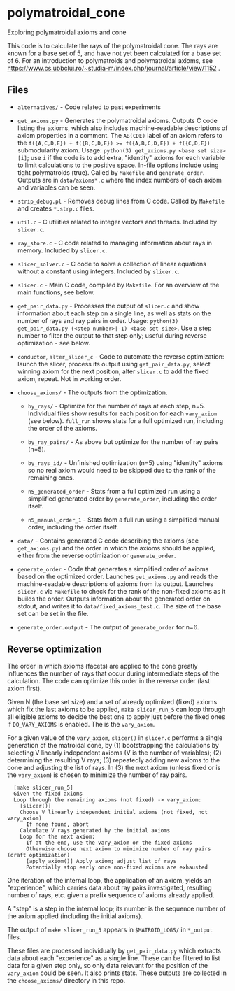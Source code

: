 # polymatroidal_cone
Exploring polymatroidal axioms and cone

This code is to calculate the rays of the polymatroidal cone.
The rays are known for a base set of 5, and have not yet been calculated for a base set of 6.
For an introduction to polymatroids and polymatroidal axioms, see
https://www.cs.ubbcluj.ro/~studia-m/index.php/journal/article/view/1152 .

## Files

- `alternatives/` - Code related to past experiments

- `get_axioms.py` - Generates the polymatroidal axioms. Outputs C code listing the axioms, which also includes machine-readable
descriptions of axiom properties in a comment. The `AB(CDE)` label of an axiom refers to the
`f({A,C,D,E}) + f({B,C,D,E}) >= f({A,B,C,D,E}) + f({C,D,E})` submodularity axiom.
Usage: `python(3) get_axioms.py <base set size> [i]`; use `i` if the code is to add extra, "identity" axioms for each
variable to limit calculations to the positive space. In-file options include using tight polymatroids (true).
Called by `Makefile` and `generate_order`. Outputs are in `data/axioms*.c` where the index numbers of each axiom and variables can be seen.

- `strip_debug.pl` - Removes debug lines from C code. Called by `Makefile` and creates `*.strp.c` files.

- `util.c` - C utilities related to integer vectors and threads. Included by `slicer.c`.

- `ray_store.c` - C code related to managing information about rays in memory. Included by `slicer.c`.

- `slicer_solver.c` - C code to solve a collection of linear equations without a constant using integers. Included by `slicer.c`.

- `slicer.c` - Main C code, compiled by `Makefile`. For an overview of the main functions, see below.

- `get_pair_data.py` - Processes the output of `slicer.c` and show information about each step on a single line, as well
as stats on the number of rays and ray pairs in order. Usage: `python(3) get_pair_data.py (<step number>|-1) <base set size>`.
Use a step number to filter the output to that step only; useful during reverse optimization - see below.

- `conductor`, `alter_slicer_c` - Code to automate the reverse optimization: launch the slicer, process its output using `get_pair_data.py`,
select winning axiom for the next position, alter `slicer.c` to add the fixed axiom, repeat. Not in working order.

- `choose_axioms/` - The outputs from the optimization.

    - `by_rays/` - Optimize for the number of rays at each step, n=5. Individual files show results for each position for each `vary_axiom` (see below). `full_run` shows stats for a full optimized run, including the order of the axioms.
    
    - `by_ray_pairs/` - As above but optimize for the number of ray pairs (n=5).
    
    - `by_rays_id/` - Unfinished optimization (n=5) using "identity" axioms so no real axiom would need to be skipped due to the rank of the remaining ones.
    
    - `n5_generated_order` - Stats from a full optimized run using a simplified generated order by `generate_order`, including the order itself.
    
    - `n5_manual_order_1` - Stats from a full run using a simplified manual order, including the order itself.

- `data/` - Contains generated C code describing the axioms (see `get_axioms.py`) and the order in which the axioms
should be applied, either from the reverse optimization or `generate_order`.

- `generate_order` - Code that generates a simplified order of axioms based on the optimized order.
Launches `get_axioms.py` and reads the machine-readable descriptions of axioms from its output.
Launches `slicer.c` via `Makefile` to check for the rank of the non-fixed axioms as it builds the order.
Outputs information about the generated order on stdout, and writes it to `data/fixed_axioms_test.c`.
The size of the base set can be set in the file.

- `generate_order.output` - The output of `generate_order` for n=6.


## Reverse optimization

The order in which axioms (facets) are applied to the cone greatly influences the number of rays
that occur during intermediate steps of the calculation.
The code can optimize this order in the reverse order (last axiom first).

Given N (the base set size) and a set of already optimized (fixed) axioms
which fix the last axioms to be applied,
`make slicer_run_5` can loop through all eligible axioms to decide the best one to apply
just before the fixed ones if `DO_VARY_AXIOMS` is enabled. The is the `vary_axiom`.

For a given value of the `vary_axiom`, `slicer()` in `slicer.c`
performs a single generation of the matroidal cone,
by (1) bootstrapping the calculations by selecting V linearly independent axioms (V is the number of variables);
(2) determining the resulting V rays; (3) repeatedly adding new axioms to the cone and adjusting the list of rays.
In (3) the next axiom (unless fixed or is the `vary_axiom`) is chosen to minimize the number of ray pairs.

```
  [make slicer_run_5]
  Given the fixed axioms
  Loop through the remaining axioms (not fixed) -> vary_axiom:
    [slicer()]
    Choose V linearly independent initial axioms (not fixed, not vary_axiom)
      If none found, abort
    Calculate V rays generated by the initial axioms
    Loop for the next axiom:
      If at the end, use the vary_axiom or the fixed axioms
      Otherwise choose next axiom to minimize number of ray pairs (draft optimization)
      [apply_axiom()] Apply axiom; adjust list of rays
      Potentially stop early once non-fixed axioms are exhausted
```

One iteration of the internal loop, the application of an axiom, yields an "experience",
which carries data about ray pairs investigated, resulting number of rays, etc. given a prefix sequence 
of axioms already applied.

A "step" is a step in the internal loop; its number is the sequence number of the axiom applied (including the initial axioms).

The output of `make slicer_run_5` appears in `$MATROID_LOGS/` in `*_output` files.

These files are processed individually by `get_pair_data.py` which extracts data about each "experience"
as a single line. These can be filtered to list data for a given step only, so only data relevant for the position
of the `vary_axiom` could be seen. It also prints stats.
These outputs are collected in the `choose_axioms/` directory in this repo.
